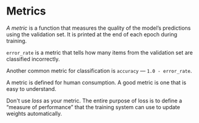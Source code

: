 # Metrics

*A metric* is a function that measures the quality of the model’s predictions using the validation set.
It is printed at the end of each epoch during training.

`error_rate` is a metric that tells how many items from the validation set are classified incorrectly.

Another common metric for classification is `accuracy` — `1.0 - error_rate`.

A metric is defined for human consumption. A good metric is one that is easy to understand.

Don't use *loss* as your metric. The entire purpose of loss is to define a “measure of performance”
that the training system can use to update weights automatically.
